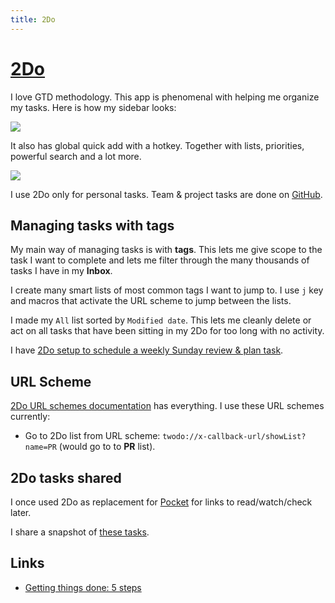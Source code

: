 ```yaml
---
title: 2Do
---
```


# [2Do](https://www.2doapp.com/)

I love GTD methodology. This app is phenomenal with helping me organize my tasks. Here is how my sidebar looks:

![](https://i.imgur.com/HWWRvLb.png)

It also has global quick add with a hotkey. Together with lists, priorities, powerful search and a lot more.

![](https://i.imgur.com/QuBsexM.png)

I use 2Do only for personal tasks. Team & project tasks are done on [GitHub](../../open-source/github/github.md).

## Managing tasks with tags

My main way of managing tasks is with **tags**. This lets me give scope to the task I want to complete and lets me filter through the many thousands of tasks I have in my **Inbox**.

I create many smart lists of most common tags I want to jump to. I use `j` key and macros that activate the URL scheme to jump between the lists.

I made my `All` list sorted by `Modified date`. This lets me cleanly delete or act on all tasks that have been sitting in my 2Do for too long with no activity.

I have [2Do setup to schedule a weekly Sunday review & plan task](../../focusing/focusing.md).

## URL Scheme

[2Do URL schemes documentation](https://www.2doapp.com/kb/article/url-schemes.html) has everything. I use these URL schemes currently:

- Go to 2Do list from URL scheme: `twodo://x-callback-url/showList?name=PR` (would go to to **PR** list).

## 2Do tasks shared

I once used 2Do as replacement for [Pocket](https://getpocket.com) for links to read/watch/check later.

I share a snapshot of [these tasks](https://gist.github.com/nikitavoloboev/c8b71bfb06634877bbcf94ef2fc0c95f).

## Links

- [Getting things done: 5 steps](http://gettingthingsdone.com/fivesteps/)
